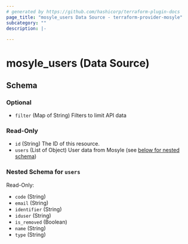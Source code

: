 ```yaml
---
# generated by https://github.com/hashicorp/terraform-plugin-docs
page_title: "mosyle_users Data Source - terraform-provider-mosyle"
subcategory: ""
description: |-
  
---
```


# mosyle_users (Data Source)





<!-- schema generated by tfplugindocs -->
## Schema

### Optional

- `filter` (Map of String) Filters to limit API data

### Read-Only

- `id` (String) The ID of this resource.
- `users` (List of Object) User data from Mosyle (see [below for nested schema](#nestedatt--users))

<a id="nestedatt--users"></a>
### Nested Schema for `users`

Read-Only:

- `code` (String)
- `email` (String)
- `identifier` (String)
- `iduser` (String)
- `is_removed` (Boolean)
- `name` (String)
- `type` (String)
